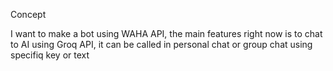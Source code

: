 Concept

I want to make a bot using WAHA API, the main features right now is to chat to AI using Groq API, it can be called in personal chat or group chat using specifiq key or text    